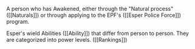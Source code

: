 A person who has Awakened, either through the "Natural process" ([[Naturals]]) or through applying to the EPF's ([[Esper Police Force]]) program.

Esper's wield Abilities ([[Ability]]) that differ from person to person. They are categorized into power levels. ([[Rankings]]) 